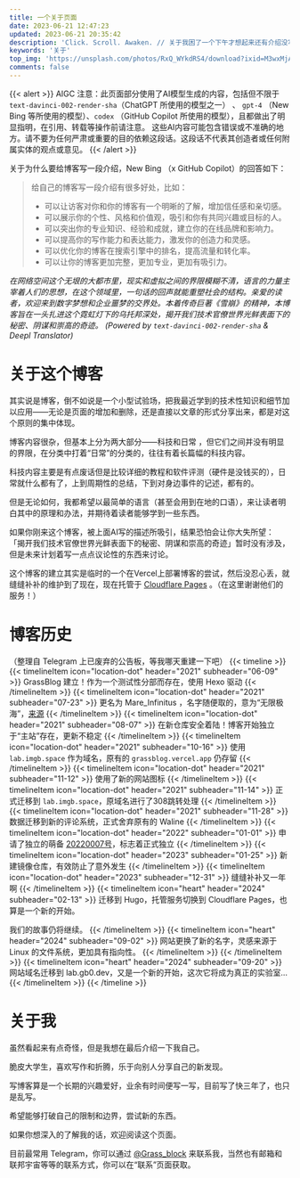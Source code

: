 ```yaml
---
title: 一个关于页面
date: 2023-06-21 12:47:23
updated: 2023-06-21 20:35:42
description: 'Click. Scroll. Awaken. // 关于我困了一个下午才想起来还有介绍没写，然后用AIGC出来糊弄这件事'
keywords: '关于'
top_img: 'https://unsplash.com/photos/RxQ_WYkdRS4/download?ixid=M3wxMjA3fDB8MXxzZWFyY2h8MzV8fGZveHxlbnwwfDB8fHwxNjg3MzUwODc3fDA&force=true&w=1920'
comments: false
---
```

{{< alert >}}
AIGC 注意：此页面部分使用了AI模型生成的内容，包括但不限于 `text-davinci-002-render-sha`（ChatGPT 所使用的模型之一） 、 `gpt-4` （New Bing 等所使用的模型）、`codex` （GitHub Copilot 所使用的模型），且都做出了明显指明，在引用、转载等操作前请注意。
这些AI内容可能包含错误或不准确的地方。请不要为任何严肃或重要的目的依赖这段话。这段话不代表其创造者或任何附属实体的观点或意见。
{{< /alert >}}

关于为什么要给博客写一段介绍，New Bing （x GitHub Copilot）的回答如下：
>给自己的博客写一段介绍有很多好处，比如：
>   - 可以让访客对你和你的博客有一个明晰的了解，增加信任感和亲切感。
>   - 可以展示你的个性、风格和价值观，吸引和你有共同兴趣或目标的人。
>   - 可以突出你的专业知识、经验和成就，建立你的在线品牌和影响力。
>   - 可以提高你的写作能力和表达能力，激发你的创造力和灵感。
>   - 可以优化你的博客在搜索引擎中的排名，提高流量和转化率。
>   - 可以让你的博客更加完整，更加专业，更加有吸引力。

*在网络空间这个无垠的大都市里，现实和虚拟之间的界限模糊不清，语言的力量主宰着人们的思想，在这个领域里，一句话的回声就能重塑社会的结构。亲爱的读者，欢迎来到数字梦想和企业噩梦的交界处。本着传奇巨著《雪崩》的精神，本博客旨在一头扎进这个霓虹灯下的乌托邦深处，揭开我们技术官僚世界光鲜表面下的秘密、阴谋和崇高的奇迹。*
*(Powered by `text-davinci-002-render-sha` & Deepl Translator)*

# 关于这个博客
其实说是博客，倒不如说是一个小型试验场，把我最近学到的技术性知识和细节加以应用——无论是页面的增加和删除，还是直接以文章的形式分享出来，都是对这个原则的集中体现。

博客内容很杂，但基本上分为两大部分——科技和日常 ，但它们之间并没有明显的界限，在分类中打着“日常”的分类的，往往有着长篇幅的科技内容。

科技内容主要是有点废话但是比较详细的教程和软件评测（硬件是没钱买的），日常就什么都有了，上到周期性的总结，下到对身边事件的记述，都有的。

但是无论如何，我都希望以最简单的语言（甚至会用到在地的口语），来让读者明白其中的原理和办法，并期待着读者能够学到一些东西。

如果你刚来这个博客，被上面AI写的描述所吸引，结果恐怕会让你大失所望：
「揭开我们技术官僚世界光鲜表面下的秘密、阴谋和崇高的奇迹」暂时没有涉及，但是未来计划着写一点点议论性的东西来讨论。

这个博客的建立其实是临时的一个在Vercel上部署博客的尝试，然后没忍心丢，就缝缝补补的维护到了现在，现在托管于 [Cloudflare Pages](https://pages.cloudflare.com/) 。（在这里谢谢他们的服务！）

# 博客历史
（整理自 Telegram 上已废弃的公告板，等我哪天重建一下吧）
{{< timeline >}}
{{< timelineItem icon="location-dot" header="2021" subheader="06-09" >}}
GrassBlog 建立！作为一个测试性分部而存在，使用 Hexo 驱动
{{< /timelineItem >}}
{{< timelineItem icon="location-dot" header="2021" subheader="07-23" >}}
更名为 Mare_Infinitus ，名字随便取的，意为“无限极海”，[来源](https://hyperioncantos.fandom.com/wiki/Mare_Infinitus)
{{< /timelineItem >}}
{{< timelineItem icon="location-dot" header="2021" subheader="08-07" >}}
在新仓库安全着陆！博客开始独立于“主站”存在，更新不稳定
{{< /timelineItem >}}
{{< timelineItem icon="location-dot" header="2021" subheader="10-16" >}}
使用 `lab.imgb.space` 作为域名，原有的 `grassblog.vercel.app` 仍存留
{{< /timelineItem >}}
{{< timelineItem icon="location-dot" header="2021" subheader="11-12" >}}
使用了新的网站图标
{{< /timelineItem >}}
{{< timelineItem icon="location-dot" header="2021" subheader="11-14" >}}
正式迁移到 `lab.imgb.space`，原域名进行了308跳转处理
{{< /timelineItem >}}
{{< timelineItem icon="location-dot" header="2021" subheader="11-28" >}}
数据迁移到新的评论系统，正式舍弃原有的 Waline
{{< /timelineItem >}}
{{< timelineItem icon="location-dot" header="2022" subheader="01-01" >}}
申请了独立的萌备 [20220007号](https://icp.gov.moe/?keyword=20220007)，标志着正式独立
{{< /timelineItem >}}
{{< timelineItem icon="location-dot" header="2023" subheader="01-25" >}}
新建镜像仓库，有效防止了意外发生
{{< /timelineItem >}}
{{< timelineItem icon="location-dot" header="2023" subheader="12-31" >}}
缝缝补补又一年啊
{{< /timelineItem >}}
{{< timelineItem icon="heart" header="2024" subheader="02-13" >}}
迁移到 Hugo，托管服务切换到 Cloudflare Pages，也算是一个新的开始。

我们的故事仍将继续。
{{< /timelineItem >}}
{{< timelineItem icon="heart" header="2024" subheader="09-02" >}}
网站更换了新的名字，灵感来源于 Linux 的文件系统，更加具有指向性。
{{< /timelineItem >}}
{{< /timelineItem >}}
{{< timelineItem icon="heart" header="2024" subheader="09-20" >}}
网站域名迁移到 lab.gb0.dev，又是一个新的开始，这次它将成为真正的实验室...
{{< /timelineItem >}}
{{< /timeline >}}

# 关于我
虽然看起来有点奇怪，但是我想在最后介绍一下我自己。

脆皮大学生，喜欢写作和折腾，乐于向别人分享自己的新发现。

写博客算是一个长期的兴趣爱好，业余有时间便写一写，目前写了快三年了，也只是乱写。

希望能够打破自己的限制和边界，尝试新的东西。

如果你想深入的了解我的话，欢迎阅读这个页面。

目前最常用 Telegram，你可以通过 [@Grass_block](https://telegram.dog/Grass_block) 来联系我，当然也有邮箱和联邦宇宙等等的联系方式，你可以在“联系”页面获取。